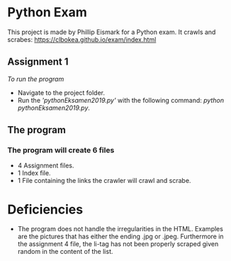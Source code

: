 # Python Exam

This project is made by Phillip Eismark for a Python exam.
It crawls and scrabes: https://clbokea.github.io/exam/index.html

## Assignment 1

*To run the program*

- Navigate to the project folder.
- Run the *'pythonEksamen2019.py'* with the following command: *python pythonEksamen2019.py*.


## The program
### The program will create 6 files
- 4 Assignment files.
- 1 Index file.
- 1 File containing the links the crawler will crawl and scrabe.


# Deficiencies
- The program does not handle the irregularities in the HTML. Examples are the pictures that has either the ending .jpg or .jpeg. Furthermore in the assignment 4 file, the li-tag has not been properly scraped given random in the content of the list.  


